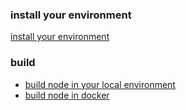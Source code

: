### install your environment
[install your environment](./install-environment.md)

### build
- [build node in your local environment](./build-node-local.md)
- [build node in docker](./build-node-docker.md)